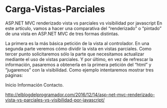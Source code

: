 # Carga-Vistas-Parciales
ASP.NET MVC renderizado vista vs parciales vs visibilidad por javascript
En este artículo, vamos a hacer una comparativa del “renderizado” o “pintado” de una vista en ASP.NET MVC de tres formas distintas.

La primera es la más básica petición de la vista al controlador.
En una segunda parte veremos cómo dividir la vista en vistas parciales.
Como tercer punto solicitaremos sólo la parte que necesitamos actualizar mediante el uso de vistas parciales.
Y por último, en vez de refrescar la información, pasaremos a obtenerla en la primera petición del “html” y “jugaremos” con la visibilidad.
Como ejemplo intentaremos mostrar tres páginas:

Inicio
Información
Contacto.

http://elblogdelprogramador.com/2016/12/14/asp-net-mvc-renderizado-vista-vs-parciales-vs-visibilidad-por-javascript/
